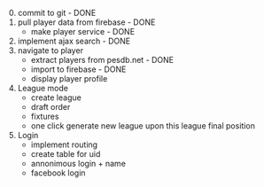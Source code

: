 0. commit to git - DONE
1. pull player data from firebase - DONE
    * make player service - DONE
2. implement ajax search - DONE
3. navigate to player
    * extract players from pesdb.net - DONE
    * import to firebase - DONE
    * display player profile
4. League mode
    * create league
    * draft order
    * fixtures
    * one click generate new league upon this league final position
5. Login
    * implement routing
    * create table for uid
    * annonimous login + name
    * facebook login